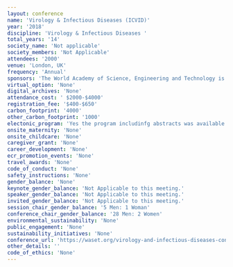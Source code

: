 ```yaml
---
layout: conference 
name: 'Virology & Infectious Diseases (ICVID)'
year: '2018'
discipline: 'Virology & Infectious Diseases '
total_years: '14'
society_name: 'Not applicable'
society_members: 'Not Applicable'
attendees: '2000'
venue: 'London, UK'
frequency: 'Annual'
sponsors: 'The World Academy of Science, Engineering and Technology is an open science research organization dedicated to promoting the advancement of science, engineering, and technology.'
virtual_option: 'None'
digital_archives: 'None'
attendance_cost: ' $2000-$4000'
registration_fee: '$400-$650'
carbon_footprint: '4000'
other_carbon_footprint: '1000'
electonic_program: 'Yes the program includinfg abstracts was available online on ICVID website).'
onsite_maternity: 'None'
onsite_childcare: 'None'
caregiver_grant: 'None'
career_development: 'None'
ecr_promotion_events: 'None'
travel_awards: 'None'
code_of_conduct: 'None'
safety_instructions: 'None'
gender_balance: 'None'
keynote_gender_balance: 'Not Applicable to this meeting.'
speaker_gender_balance: 'Not Applicable to this meeting.'
invited_gender_balance: 'Not Applicable to this meeting.'
session_chair_gender_balance: '5 Men: 1 Woman'
conference_chair_gender_balance: '28 Men: 2 Women'
environmental_sustainability: 'None'
public_engagement: 'None'
sustainability_initiatives: 'None'
conference_url: 'https://waset.org/virology-and-infectious-diseases-conference-in-february-2020-in-london'
other_details: ''
code_of_ethics: 'None'
---
```

